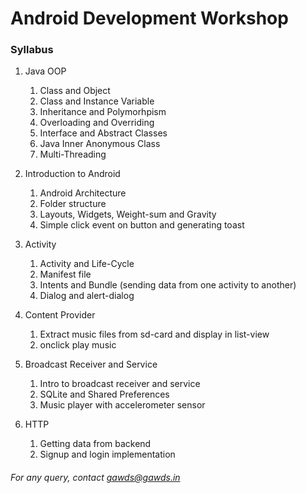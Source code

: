 # Android Development Workshop

### Syllabus

1. Java OOP
    1. Class and Object
    2. Class and Instance Variable
    3. Inheritance and Polymorhpism
    4. Overloading and Overriding
    5. Interface and Abstract Classes
    6. Java Inner Anonymous Class
    7. Multi-Threading

2. Introduction to Android
    1. Android Architecture
    2. Folder structure
    3. Layouts, Widgets, Weight-sum and Gravity
    4. Simple click event on button and generating toast

3. Activity
    1. Activity and Life-Cycle
    2. Manifest file
    3. Intents and Bundle (sending data from one activity to another)
    4. Dialog and alert-dialog

4. Content Provider 
    1. Extract music files from sd-card and display in list-view
    2. onclick play music 

5. Broadcast Receiver and Service
    1. Intro to broadcast receiver and service
    2. SQLite and Shared Preferences
    3. Music player with accelerometer sensor

6. HTTP
    1. Getting data from backend
    2. Signup and login implementation

###### For any query, contact gawds@gawds.in